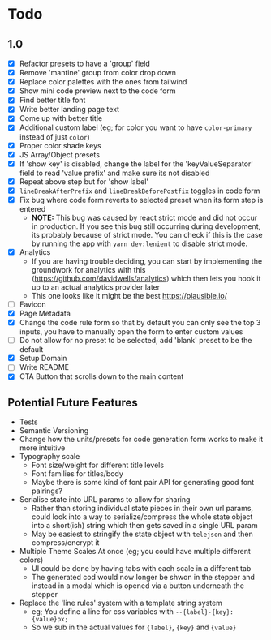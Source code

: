 # Todo

## 1.0

- [x] Refactor presets to have a 'group' field
- [x] Remove 'mantine' group from color drop down
- [x] Replace color palettes with the ones from tailwind
- [x] Show mini code preview next to the code form
- [x] Find better title font
- [x] Write better landing page text
- [x] Come up with better title
- [x] Additional custom label (eg; for color you want to have `color-primary` instead of just `color`)
- [x] Proper color shade keys
- [x] JS Array/Object presets
- [x] If 'show key' is disabled, change the label for the 'keyValueSeparator' field to read 'value prefix' and make sure its not disabled
- [x] Repeat above step but for 'show label'
- [x] `lineBreakAfterPrefix` and `lineBreakBeforePostfix` toggles in code form
- [x] Fix bug where code form reverts to selected preset when its form step is entered
  - **NOTE:** This bug was caused by react strict mode and did not occur in production. If you see this bug still occurring during development, its probably because of strict mode. You can check if this is the case by running the app with `yarn dev:lenient` to disable strict mode.
- [x] Analytics
  - If you are having trouble deciding, you can start by implementing the groundwork for analytics with this (https://github.com/davidwells/analytics) which then lets you hook it up to an actual analytics provider later
  - This one looks like it might be the best https://plausible.io/
- [ ] Favicon
- [x] Page Metadata
- [x] Change the code rule form so that by default you can only see the top 3 inputs, you have to manually open the form to enter custom values
- [ ] Do not allow for no preset to be selected, add 'blank' preset to be the default
- [x] Setup Domain
- [ ] Write README
- [x] CTA Button that scrolls down to the main content

## Potential Future Features

- Tests
- Semantic Versioning
- Change how the units/presets for code generation form works to make it more intuitive
- Typography scale
  - Font size/weight for different title levels
  - Font families for titles/body
  - Maybe there is some kind of font pair API for generating good font pairings?
- Serialise state into URL params to allow for sharing
  - Rather than storing individual state pieces in their own url params, could look into a way to serialize/compress the whole state object into a short(ish) string which then gets saved in a single URL param
  - May be easiest to stringify the state object with `telejson` and then compress/encrypt it
- Multiple Theme Scales At once (eg; you could have multiple different colors)
  - UI could be done by having tabs with each scale in a different tab
  - The generated cod would now longer be shwon in the stepper and instead in a modal which is opened via a button underneath the stepper
- Replace the 'line rules' system with a template string system
  - eg; You define a line for css variables with `--{label}-{key}: {value}px;`
  - So we sub in the actual values for `{label}`, `{key}` and `{value}`
